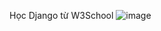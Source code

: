 Học Django từ W3School
![image](https://github.com/user-attachments/assets/796d1058-609c-4789-8776-102de5bd8565)
